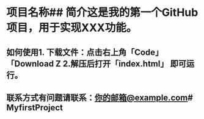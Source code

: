 # 项目名称## 简介这是我的第一个GitHub项目，用于实现XXX功能。 
## 如何使用1. 下载文件：点击右上角「Code」 「Download Z 2.解压后打开「index.html」 即可运行。 
## 联系方式有问题请联系：你的邮箱@example.com# MyfirstProject
